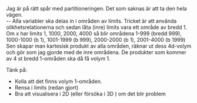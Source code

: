 Jag är på rätt spår med partitioneringen. Det som saknas är att ta den hela vägen.   
 -- Alla variabler ska delas in i områden av limits. Tricket är att använda olikhetsrelationerna och sedan låta (inre) limits vara ett område av bredd 1. Om x har limits 1, 1000, 2000, 4000 så blir områdena 
 1-999 (bredd 999), 1000-1000 (b 1), 1001-1999 (b 999), 2000-2000 (b 1), 2001-4000 (b 1999)
 Sen skapar man kartesisk produkt av alla områden, räknar ut dess 4d-volym och gör som jag gjorde med de inre områdena. De produkter som kommer av 4 st bredd 1-områden ska då få volym 1. 

 Tänk på: 
  - Kolla att det finns volym 1-områden. 
  - Rensa i limits (redan gjort)
  - Bra att visualisera i 2D (eller försöka i 3D ) om det blir problem 